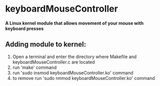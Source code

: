 # keyboardMouseController
#### A Linux kernel module that allows movement of your mouse with keyboard presses

## Adding module to kernel:
1. Open a terminal and enter the directory where Makefile and keyboardMouseController.c are located
2. run 'make' command
3. run 'sudo insmod keyboardMouseController.ko' command
4. to remove run 'sudo rmmod keyboardMouseController.ko' command

